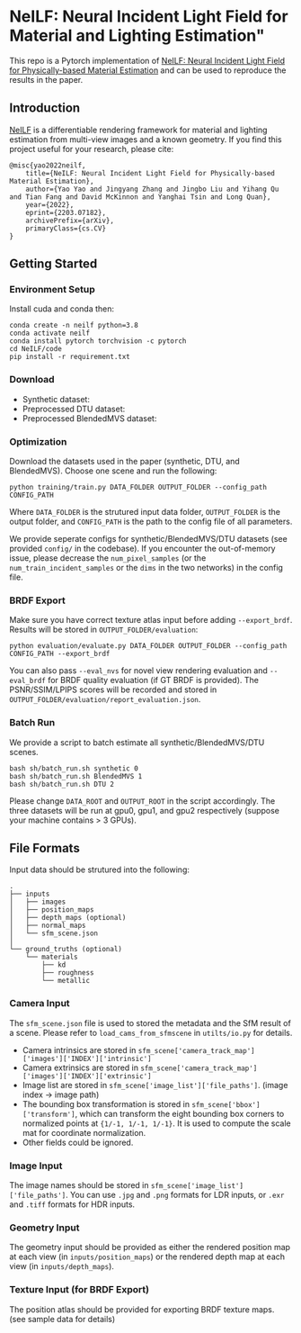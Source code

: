 # NeILF: Neural Incident Light Field for Material and Lighting Estimation"

This repo is a Pytorch implementation of [NeILF: Neural Incident Light Field for Physically-based Material Estimation](https://arxiv.org/abs/2203.07182v2) and can be used to reproduce the results in the paper.


## Introduction 
[NeILF](https://arxiv.org/abs/2203.07182v2) is a differentiable rendering framework for material and lighting estimation from multi-view images and a known geometry. If you find this project useful for your research, please cite:
```
@misc{yao2022neilf,
    title={NeILF: Neural Incident Light Field for Physically-based Material Estimation},
    author={Yao Yao and Jingyang Zhang and Jingbo Liu and Yihang Qu and Tian Fang and David McKinnon and Yanghai Tsin and Long Quan},
    year={2022},
    eprint={2203.07182},
    archivePrefix={arXiv},
    primaryClass={cs.CV}
}
```

## Getting Started

### Environment Setup

Install cuda and conda then:
```
conda create -n neilf python=3.8
conda activate neilf
conda install pytorch torchvision -c pytorch
cd NeILF/code
pip install -r requirement.txt
```
### Download
* Synthetic dataset:
* Preprocessed DTU dataset:
* Preprocessed BlendedMVS dataset:

### Optimization
Download the datasets used in the paper (synthetic, DTU, and BlendedMVS). Choose one scene and run the following:
```
python training/train.py DATA_FOLDER OUTPUT_FOLDER --config_path CONFIG_PATH
```
Where `DATA_FOLDER` is the strutured input data folder, `OUTPUT_FOLDER` is the output folder, and `CONFIG_PATH` is the path to the config file of all parameters. 

We provide seperate configs for synthetic/BlendedMVS/DTU datasets (see provided `config/` in the codebase). If you encounter the out-of-memory issue, please decrease the `num_pixel_samples` (or the `num_train_incident_samples` or the `dims` in the two networks) in the config file.

### BRDF Export
Make sure you have correct texture atlas input before adding `--export_brdf`. Results will be stored in `OUTPUT_FOLDER/evaluation`:
```
python evaluation/evaluate.py DATA_FOLDER OUTPUT_FOLDER --config_path CONFIG_PATH --export_brdf
```

You can also pass `--eval_nvs` for novel view rendering evaluation and `--eval_brdf` for BRDF quality evaluation (if GT BRDF is provided). The PSNR/SSIM/LPIPS scores will be recorded and stored in `OUTPUT_FOLDER/evaluation/report_evaluation.json`.

### Batch Run
We provide a script to batch estimate all synthetic/BlendedMVS/DTU scenes.
```
bash sh/batch_run.sh synthetic 0
bash sh/batch_run.sh BlendedMVS 1
bash sh/batch_run.sh DTU 2
```
Please change `DATA_ROOT` and `OUTPUT_ROOT` in the script accordingly. The three datasets will be run at gpu0, gpu1, and gpu2 respectively (suppose your machine contains > 3 GPUs).


## File Formats

Input data should be strutured into the following:
```
.                          
├── inputs      
│   ├── images
│   ├── position_maps
│   ├── depth_maps (optional)
│   ├── normal_maps
│   └── sfm_scene.json   
│      
└── ground_truths (optional)
    └── materials 
        ├── kd
        ├── roughness
        └── metallic       
```
### Camera Input
The `sfm_scene.json` file is used to stored the metadata and the SfM result of a scene. Please refer to `load_cams_from_sfmscene` in `utilts/io.py` for details.
* Camera intrinsics are stored in `sfm_scene['camera_track_map']['images']['INDEX']['intrinsic']`
* Camera extrinsics are stored in `sfm_scene['camera_track_map']['images']['INDEX']['extrinsic']`
* Image list are stored in `sfm_scene['image_list']['file_paths']`. (image index -> image path)
* The bounding box transformation is stored in `sfm_scene['bbox']['transform']`, which can transform the eight bounding box corners to normalized points at `{1/-1, 1/-1, 1/-1}`. It is used to compute the scale mat for coordinate normalization.
* Other fields could be ignored.

### Image Input
The image names should be stored in `sfm_scene['image_list']['file_paths']`. You can use `.jpg` and `.png` formats for LDR inputs, or `.exr` and `.tiff` formats for HDR inputs. 

### Geometry Input
The geometry input should be provided as either the rendered position map at each view (in `inputs/position_maps`) or the rendered depth map at each view (in `inputs/depth_maps`). 

### Texture Input (for BRDF Export)
The position atlas should be provided for exporting BRDF texture maps. (see sample data for details)
